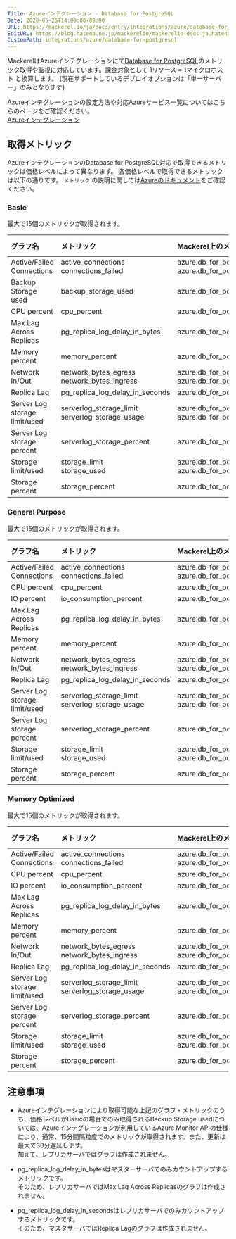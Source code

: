 ```yaml
---
Title: Azureインテグレーション - Database for PostgreSQL
Date: 2020-05-25T14:00:00+09:00
URL: https://mackerel.io/ja/docs/entry/integrations/azure/database-for-postgresql
EditURL: https://blog.hatena.ne.jp/mackerelio/mackerelio-docs-ja.hatenablog.mackerel.io/atom/entry/26006613591881119
CustomPath: integrations/azure/database-for-postgresql
---
```


MackerelはAzureインテグレーションにて<a href="https://azure.microsoft.com/ja-jp/services/postgresql/" target="_blank">Database for PostgreSQL</a>のメトリック取得や監視に対応しています。課金対象として 1リソース = 1マイクロホスト と換算します。 (現在サポートしているデプロイオプションは「単一サーバー」のみとなります)

Azureインテグレーションの設定方法や対応Azureサービス一覧についてはこちらのページをご確認ください。<br>
<a href="https://mackerel.io/ja/docs/entry/integrations/azure">Azureインテグレーション</a>

## 取得メトリック
AzureインテグレーションのDatabase for PostgreSQL対応で取得できるメトリックは価格レベルによって異なります。
各価格レベルで取得できるメトリックは以下の通りです。 `メトリック` の説明に関しては<a href="https://docs.microsoft.com/ja-jp/azure/postgresql/concepts-monitoring" target="_blank">Azureのドキュメント</a>をご確認ください。

### Basic 
最大で15個のメトリックが取得されます。

|グラフ名|メトリック|Mackerel上のメトリック名|単位|Aggregation Type|
|:---|:---|:---|:---|:---|
|Active/Failed Connections|active_connections<br>connections_failed|azure.db_for_postgresql.connections.active<br>azure.db_for_postgresql.connections.failed|float|Average<br>Total|
|Backup Storage used|backup_storage_used|azure.db_for_postgresql.backup_storage_used.bytes|bytes|Average|
|CPU percent|cpu_percent|azure.db_for_postgresql.cpu.percent|percentage|Average|
|Max Lag Across Replicas|pg_replica_log_delay_in_bytes|azure.db_for_postgresql.replica_log_delay_in_bytes.bytes|bytes|Maximum|
|Memory percent|memory_percent|azure.db_for_postgresql.memory.percent|percentage|Average|
|Network In/Out|network_bytes_egress<br>network_bytes_ingress|azure.db_for_postgresql.network.out<br>azure.db_for_postgresql.network.in|bytes|Total|
|Replica Lag|pg_replica_log_delay_in_seconds|azure.db_for_postgresql.replica_log_delay_in_seconds.seconds|float|Maximum|
|Server Log storage limit/used|serverlog_storage_limit<br>serverlog_storage_usage|azure.db_for_postgresql.server_log_storage_limit_used.limit<br>azure.db_for_postgresql.server_log_storage_limit_used.used|bytes|Maximum<br>Average|
|Server Log storage percent|serverlog_storage_percent|azure.db_for_postgresql.server_log_storage.percent|percentage|Average|
|Storage limit/used|storage_limit<br>storage_used|azure.db_for_postgresql.storage_limit_used.limit<br>azure.db_for_postgresql.storage_limit_used.used|bytes|Maximum<br>Average|
|Storage percent|storage_percent|azure.db_for_postgresql.storage.percent|percentage|Average|

### General Purpose
最大で15個のメトリックが取得されます。

|グラフ名|メトリック|Mackerel上のメトリック名|単位|Aggregation Type|
|:---|:---|:---|:---|:---|
|Active/Failed Connections|active_connections<br>connections_failed|azure.db_for_postgresql.connections.active<br>azure.db_for_postgresql.connections.failed|float|Average<br>Total|
|CPU percent|cpu_percent|azure.db_for_postgresql.cpu.percent|percentage|Average|
|IO percent|io_consumption_percent|azure.db_for_postgresql.io.percent|percentage|Average|
|Max Lag Across Replicas|pg_replica_log_delay_in_bytes|azure.db_for_postgresql.replica_log_delay_in_bytes.bytes|bytes|Maximum|
|Memory percent|memory_percent|azure.db_for_postgresql.memory.percent|percentage|Average|
|Network In/Out|network_bytes_egress<br>network_bytes_ingress|azure.db_for_postgresql.network.out<br>azure.db_for_postgresql.network.in|bytes|Total|
|Replica Lag|pg_replica_log_delay_in_seconds|azure.db_for_postgresql.replica_log_delay_in_seconds.seconds|float|Maximum|
|Server Log storage limit/used|serverlog_storage_limit<br>serverlog_storage_usage|azure.db_for_postgresql.server_log_storage_limit_used.limit<br>azure.db_for_postgresql.server_log_storage_limit_used.used|bytes|Maximum<br>Average|
|Server Log storage percent|serverlog_storage_percent|azure.db_for_postgresql.server_log_storage.percent|percentage|Average|
|Storage limit/used|storage_limit<br>storage_used|azure.db_for_postgresql.storage_limit_used.limit<br>azure.db_for_postgresql.storage_limit_used.used|bytes|Maximum<br>Average|
|Storage percent|storage_percent|azure.db_for_postgresql.storage.percent|percentage|Average|

### Memory Optimized
最大で15個のメトリックが取得されます。

|グラフ名|メトリック|Mackerel上のメトリック名|単位|Aggregation Type|
|:---|:---|:---|:---|:---|
|Active/Failed Connections|active_connections<br>connections_failed|azure.db_for_postgresql.connections.active<br>azure.db_for_postgresql.connections.failed|float|Average<br>Total|
|CPU percent|cpu_percent|azure.db_for_postgresql.cpu.percent|percentage|Average|
|IO percent|io_consumption_percent|azure.db_for_postgresql.io.percent|percentage|Average|
|Max Lag Across Replicas|pg_replica_log_delay_in_bytes|azure.db_for_postgresql.replica_log_delay_in_bytes.bytes|bytes|Maximum|
|Memory percent|memory_percent|azure.db_for_postgresql.memory.percent|percentage|Average|
|Network In/Out|network_bytes_egress<br>network_bytes_ingress|azure.db_for_postgresql.network.out<br>azure.db_for_postgresql.network.in|bytes|Total|
|Replica Lag|pg_replica_log_delay_in_seconds|azure.db_for_postgresql.replica_log_delay_in_seconds.seconds|float|Maximum|
|Server Log storage limit/used|serverlog_storage_limit<br>serverlog_storage_usage|azure.db_for_postgresql.server_log_storage_limit_used.limit<br>azure.db_for_postgresql.server_log_storage_limit_used.used|bytes|Maximum<br>Average|
|Server Log storage percent|serverlog_storage_percent|azure.db_for_postgresql.server_log_storage.percent|percentage|Average|
|Storage limit/used|storage_limit<br>storage_used|azure.db_for_postgresql.storage_limit_used.limit<br>azure.db_for_postgresql.storage_limit_used.used|bytes|Maximum<br>Average|
|Storage percent|storage_percent|azure.db_for_postgresql.storage.percent|percentage|Average|

## 注意事項
- Azureインテグレーションにより取得可能な上記のグラフ・メトリックのうち、価格レベルがBasicの場合でのみ取得されるBackup Storage usedについては、Azureインテグレーションが利用しているAzure Monitor APIの仕様により、通常、15分間隔粒度でのメトリックが取得されます。また、更新は最大で30分遅延します。<br>
加えて、レプリカサーバではグラフは作成されません。

- pg_replica_log_delay_in_bytesはマスターサーバでのみカウントアップするメトリックです。<br>
そのため、レプリカサーバではMax Lag Across Replicasのグラフは作成されません。

- pg_replica_log_delay_in_secondsはレプリカサーバでのみカウントアップするメトリックです。<br>
そのため、マスタサーバではReplica Lagのグラフは作成されません。
